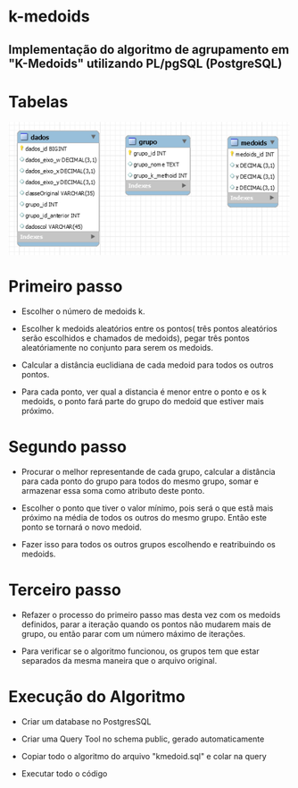 # k-medoids
Implementação do algoritmo de agrupamento em "K-Medoids" utilizando PL/pgSQL (PostgreSQL)
--
# Tabelas

<img align="center" src="/modelo.PNG" >

# Primeiro passo 
  
  - Escolher o número de medoids k.

  - Escolher k medoids aleatórios entre os pontos( três pontos aleatórios serão escolhidos e chamados de medoids), pegar três pontos aleatóriamente no conjunto para serem os medoids.

 - Calcular a distância euclidiana de cada medoid para todos os outros pontos.

 - Para cada ponto, ver qual a distancia é menor entre o ponto e os k medoids, o ponto 
fará parte do grupo do medoid que estiver mais próximo.

# Segundo passo

- Procurar o melhor representande de cada grupo, calcular a distância para cada ponto do grupo para todos do mesmo grupo, somar e armazenar essa soma como atributo deste ponto.

- Escolher o ponto que tiver o valor mínimo, pois será o que estã mais próximo na média de todos os outros do mesmo grupo. Então este ponto se tornará o novo medoid.

- Fazer isso para todos os outros grupos escolhendo e reatribuindo os medoids.

# Terceiro passo

- Refazer o processo do primeiro passo mas desta vez com os medoids definidos, parar a iteração quando os pontos não mudarem mais de grupo, ou então parar com um número máximo de iterações.

- Para verificar se o algoritmo funcionou, os grupos tem que estar separados da mesma maneira que o arquivo original.

# Execução do Algoritmo

- Criar um database no PostgresSQL

- Criar uma Query Tool no schema public, gerado automaticamente

- Copiar todo o algoritmo do arquivo "kmedoid.sql" e colar na query

- Executar todo o código


